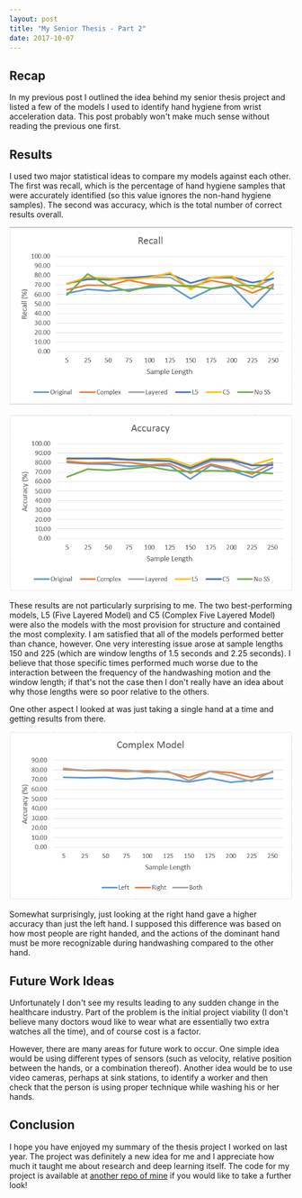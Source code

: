 ```yaml
---
layout: post
title: "My Senior Thesis - Part 2"
date: 2017-10-07
---
```


## Recap
In my previous post I outlined the idea behind my senior thesis project and listed a few of the models I used to identify hand hygiene from wrist acceleration data.
This post probably won't make much sense without reading the previous one first.

## Results
I used two major statistical ideas to compare my models against each other. The first was recall, which is the percentage of hand hygiene samples that were accurately identified (so this value ignores the non-hand hygiene samples). The second was accuracy, which is the total number of correct results overall.

![Recall Results][recall]

![Accuracy Results][accuracy]

These results are not particularly surprising to me. The two best-performing models, L5 (Five Layered Model) and C5 (Complex Five Layered Model) were also the models with the most provision for structure and contained the most complexity. I am satisfied that all of the models performed better than chance, however.
One very interesting issue arose at sample lengths 150 and 225 (which are window lengths of 1.5 seconds and 2.25 seconds). I believe that those specific times performed much worse due to the interaction between the frequency of the handwashing motion and the window length; if that's not the case then I don't really have an idea about why those lengths were so poor relative to the others.

One other aspect I looked at was just taking a single hand at a time and getting results from there.

![Handedness Results][handedness]

Somewhat surprisingly, just looking at the right hand gave a higher accuracy than just the left hand. I supposed this difference was based on how most people are right handed, and the actions of the dominant hand must be more recognizable during handwashing compared to the other hand.

## Future Work Ideas
Unfortunately I don't see my results leading to any sudden change in the healthcare industry. Part of the problem is the initial project viability (I don't believe many doctors woud like to wear what are essentially two extra watches all the time), and of course cost is a factor.

However, there are many areas for future work to occur. One simple idea would be using different types of sensors (such as velocity, relative position between the hands, or a combination thereof). Another idea would be to use video cameras, perhaps at sink stations, to identify a worker and then check that the person is using proper technique while washing his or her hands.


## Conclusion
I hope you have enjoyed my summary of the thesis project I worked on last year. The project was definitely a new idea for me and I appreciate how much it taught me about research and deep learning itself. The code for my project is available at [another repo of mine](https://github.com/Prescientje/thesis) if you would like to take a further look!


[recall]: https://github.com/Prescientje/thesis/blob/master/images/recall2.PNG?raw=true
[accuracy]: https://github.com/Prescientje/thesis/blob/master/images/accuracy2.PNG?raw=true
[handedness]: https://github.com/Prescientje/thesis/blob/master/images/handed2c.PNG?raw=true